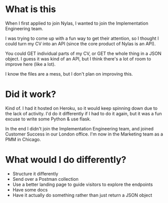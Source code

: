 # What is this

When I first applied to join Nylas, I wanted to join the Implementation Engineering team. 

I was trying to come up with a fun way to get their attention, so I thought I could turn my CV into an API (since the core product of Nylas is an API). 

You could GET individual parts of my CV, or GET the whole thing in a JSON object. I guess it was kind of an API, but I think there's a lot of room to improve here (like a lot).

I know the files are a mess, but I don't plan on improving this.

# Did it work?

Kind of. I had it hosted on Heroku, so it would keep spinning down due to the lack of activity. I'd do it differently if I had to do it again, but it was a fun excuse to write some Python & use flask.

In the end I didn't join the Implementation Engineering team, and joined Customer Success in our London office. I'm now in the Marketing team as a PMM in Chicago.

# What would I do differently?

- Structure it differently
- Send over a Postman collection
- Use a better landing page to guide visitors to explore the endpoints
- Have some docs
- Have it actually do something rather than just return a JSON object
